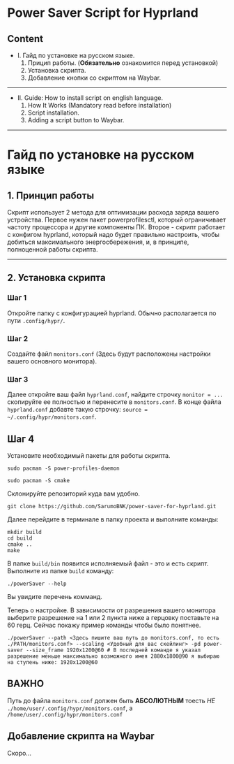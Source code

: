 # Power Saver Script for Hyprland

## Content

- I. Гайд по установке на русском языке.
    1. Прицип работы. (**Обязательно** ознакомится перед установкой)
    2. Установка скрипта.
    3. Добавление кнопки со скриптом на Waybar.

---

- II. Guide: How to install script on english language.
    1. How It Works (Mandatory read before installation)
    2. Script installation.
    3. Adding a script button to Waybar.

---

# Гайд по установке на русском языке

## 1. Принцип работы
Скрипт использует 2 метода для оптимизации расхода заряда вашего устройства. Первое нужен пакет powerprofilesctl, который ограничивает частоту процессора и другие компоненты ПК. Второе - скрипт работает с конфигом hyprland, который надо будет правильно настроить, чтобы добиться максимального энергосбережения, и, в принципе, полноценной работы скрипта.

---

## 2. Установка скрипта

### Шаг 1
Откройте папку с конфигурацией hyprland. Обычно располагается по пути `.config/hypr/`.
### Шаг 2 
Создайте файл `monitors.conf` (Здесь будут расположены настройки вашего основного монитора).
### Шаг 3
Далее откройте ваш файл `hyprland.conf`, найдите строчку `monitor = ...` скопируйте ее полностью и перенесите в `monitors.conf`.
В конце файла `hyprland.conf` добавте такую строчку: `source = ~/.config/hypr/monitors.conf`.

## Шаг 4
Установите необходимый пакеты для работы скрипта.
```
sudo pacman -S power-profiles-daemon
```
```
sudo pacman -S cmake
```
Склонируйте репозиторий куда вам удобно.
```
git clone https://github.com/SarumoBNK/power-saver-for-hyprland.git
```

Далее перейдите в терминале в папку проекта и выполните команды:
```
mkdir build
cd build
cmake ..
make
```

В папке `build/bin` появится исполняемый файл - это и есть скрипт.
Выполните из папке `build` команду:
```
./powerSaver --help
```

Вы увидите перечень комманд.

Теперь о настройке. В зависимости от разрешения вашего монитора выберите разрешение на 1 или 2 пункта ниже а герцовку поставьте на 60 герц.
Сейчас покажу пример команды чтобы было понятнее.

```
./powerSaver --path <Здесь пишите ваш путь до monitors.conf, то есть ./PATH/monitors.conf> --scaling <Удобный для вас скейлинг> -pd power-saver --size_frame 1920x1200@60 # В последней команде я указал разрешение меньше максимально возможного имея 2880x1800@90 я выбираю на ступень ниже: 1920x1200@60
```
## ВАЖНО
Путь до файла `monitors.conf` должен быть **АБСОЛЮТНЫМ** тоесть *НЕ* `./home/user/.config/hypr/monitors.conf`, а `/home/user/.config/hypr/monitors.conf`

## Добавление скрипта на Waybar
Скоро...